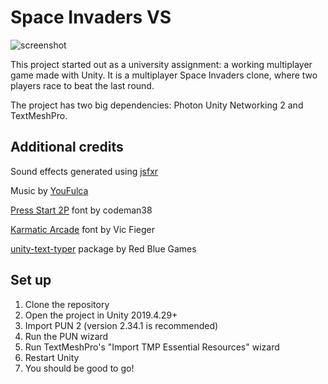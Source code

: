 # Space Invaders VS

![screenshot](./screenshot.png)

This project started out as a university assignment: a working multiplayer game made with Unity.
It is a multiplayer Space Invaders clone, where two players race to beat the last round.

The project has two big dependencies: Photon Unity Networking 2 and TextMeshPro.

## Additional credits

Sound effects generated using [jsfxr](http://sfxr.me/)

Music by [YouFulca](https://wingless-seraph.net/en/)

[Press Start 2P](https://www.1001fonts.com/press-start-2p-font.html) font by codeman38

[Karmatic Arcade](https://www.1001fonts.com/karmatic-arcade-font.html) font by Vic Fieger

[unity-text-typer](https://github.com/redbluegames/unity-text-typer) package by Red Blue Games

## Set up

1. Clone the repository
2. Open the project in Unity 2019.4.29+
3. Import PUN 2 (version 2.34.1 is recommended)
4. Run the PUN wizard
5. Run TextMeshPro's "Import TMP Essential Resources" wizard
6. Restart Unity
7. You should be good to go!
